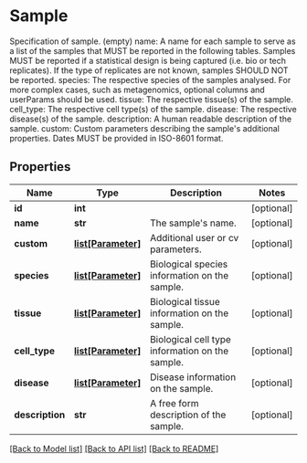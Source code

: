 # Sample

Specification of sample. (empty) name: A name for each sample to serve as a list of the samples that MUST be reported in the following tables. Samples MUST be reported if a statistical design is being captured (i.e. bio or tech replicates). If the type of replicates are not known, samples SHOULD NOT be reported.  species: The respective species of the samples analysed. For more complex cases, such as metagenomics, optional columns and userParams should be used.  tissue: The respective tissue(s) of the sample.  cell_type: The respective cell type(s) of the sample.  disease: The respective disease(s) of the sample.  description: A human readable description of the sample.  custom: Custom parameters describing the sample's additional properties. Dates MUST be provided in ISO-8601 format. 
## Properties
Name | Type | Description | Notes
------------ | ------------- | ------------- | -------------
**id** | **int** |  | [optional] 
**name** | **str** | The sample&#39;s name. | [optional] 
**custom** | [**list[Parameter]**](Parameter.md) | Additional user or cv parameters. | [optional] 
**species** | [**list[Parameter]**](Parameter.md) | Biological species information on the sample. | [optional] 
**tissue** | [**list[Parameter]**](Parameter.md) | Biological tissue information on the sample. | [optional] 
**cell_type** | [**list[Parameter]**](Parameter.md) | Biological cell type information on the sample. | [optional] 
**disease** | [**list[Parameter]**](Parameter.md) | Disease information on the sample. | [optional] 
**description** | **str** | A free form description of the sample. | [optional] 

[[Back to Model list]](../README.md#documentation-for-models) [[Back to API list]](../README.md#documentation-for-api-endpoints) [[Back to README]](../README.md)


